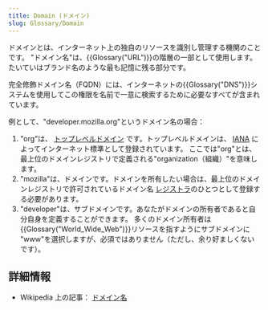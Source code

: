 ```yaml
---
title: Domain (ドメイン)
slug: Glossary/Domain
---
```


ドメインとは、インターネット上の独自のリソースを識別し管理する機関のことです。 "ドメイン名"は、{{Glossary("URL")}}の階層の一部として使用します。たいていはブランド名のような最も記憶に残る部分です。

完全修飾ドメイン名（FQDN）には、インターネットの{{Glossary("DNS")}}システムを使用してこの権限を名前で一意に検索するために必要なすべてが含まれています。

例として、"developer.mozilla.org"というドメイン名の場合：

1. "org"は、 [トップレベルドメイン](https://ja.wikipedia.org/wiki/トップレベルドメイン) です。トップレベルドメインは、 [IANA](https://ja.wikipedia.org/wiki/Internet_Assigned_Numbers_Authority) によってインターネット標準として登録されています。 ここでは"org"とは、最上位のドメインレジストリで定義される"organization（組織）"を意味します。
2. "mozilla"は、ドメインです。ドメインを所有したい場合は、最上位のドメインレジストリで許可されているドメイン名 [レジストラ](https://ja.wikipedia.org/wiki/レジストラ)のひとつとして登録する必要があります。
3. "developer"は、サブドメインです。あなたがドメインの所有者であると自分自身を定義することができます。 多くのドメイン所有者は{{Glossary("World_Wide_Web")}}リソースを指すようにサブドメインに "www"を選択しますが、必須ではありません（ただし、余り好ましくないです）。

## 詳細情報

- Wikipedia 上の記事： [ドメイン名](https://ja.wikipedia.org/wiki/ドメイン名)

